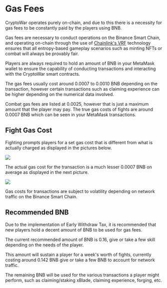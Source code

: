 # Gas Fees

CryptoWar operates purely on-chain, and due to this there is a necessity for gas fees to be constantly paid by the players using BNB.

Gas fees are necessary to conduct operations on the Binance Smart Chain, and operating on-chain through the use of [Chainlink's VRF](https://docs.chain.link/docs/chainlink-vrf/) technology ensures that all entropy-based gameplay scenarios such as minting NFTs or combat will always be provably fair.

Players are always required to hold an amount of BNB in your MetaMask wallet to ensure the capability of conducting transactions and interacting with the CryptoWar smart contracts.

The gas fees usually cost around 0.0007 to 0.0010 BNB depending on the transaction, however certain transactions such as claiming experience can be higher depending on the numerical data involved.

Combat gas fees are listed at 0.0025, however that is just a maximum amount that the player may pay. The true gas costs of fights are around 0.0007 BNB which can be seen in your MetaMask transactions.

## Fight Gas Cost

Fighting prompts players for a set gas cost that is different from what is actually charged as displayed in the pictures below.

![](https://github.com/ElasticBTC-XBT/CryptoWar-Wiki/tree/534c0aa13bb170622866cfb21d20deb8b8953046/.gitbook/assets/sample-fight-gas-fee.png)

The actual gas cost for the transaction is a much lesser 0.0007 BNB on average as displayed in the next picture.

![](https://github.com/ElasticBTC-XBT/CryptoWar-Wiki/tree/534c0aa13bb170622866cfb21d20deb8b8953046/.gitbook/assets/actual-fight-gas-fee.png)

Gas costs for transactions are subject to volatility depending on network traffic on the Binance Smart Chain.

## Recommended BNB

Due to the implementation of Early Withdraw Tax, it is recommended that new players hold a decent amount of BNB to be used for gas fees.

The current recommended amount of BNB is 0.16, give or take a few skill depending on the needs of the player.

This amount will sustain a player for a week's worth of fights, currently costing around 0.142 BNB give or take a few BNB to account for network traffic.

The remaining BNB will be used for the various transactions a player might perform, such as claiming/staking xBlade, claiming experience, forging, etc.

